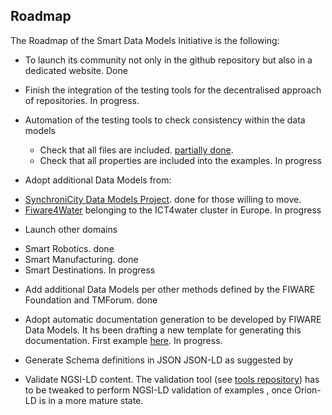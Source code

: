 ## Roadmap 

The Roadmap of the Smart Data Models Initiative is the following: 

* To launch its community not only in the github repository but also in a dedicated website. Done

* Finish the integration of the testing tools for the decentralised approach of repositories. In progress.

* Automation of the testing tools to check consistency within the data models
  * Check that all files are included. [partially done](https://github.com/smart-data-models/data-models/blob/master/specs/AllSubjects/documentationStatus.json).
  * Check that all properties are included into the examples. In progress
 
* Adopt additional Data Models from: 
- [SynchroniCity Data Models Project](https://gitlab.com/synchronicity-iot/synchronicity-data-models). done for those willing to move.
- [Fiware4Water](https://www.fiware4water.eu/) belonging to the ICT4water cluster in Europe. In progress

* Launch other domains
- Smart Robotics. done
- Smart Manufacturing. done
- Smart Destinations. In progress

* Add additional Data Models per other methods defined by the FIWARE Foundation and TMForum. done

* Adopt automatic documentation generation to be developed by FIWARE Data Models. 
It hs been drafting a new template for generating this documentation. First example [here](https://github.com/smart-data-models/data-models/blob/master/templates/dataModel/doc/spec-example.md). In progress.

* Generate Schema definitions in JSON JSON-LD as suggested by 

* Validate NGSI-LD content.
The validation tool (see [tools repository](https://github.com/smart-data-models/tools)) has to be tweaked to perform NGSI-LD validation of examples
, once Orion-LD is in a more mature state. 
